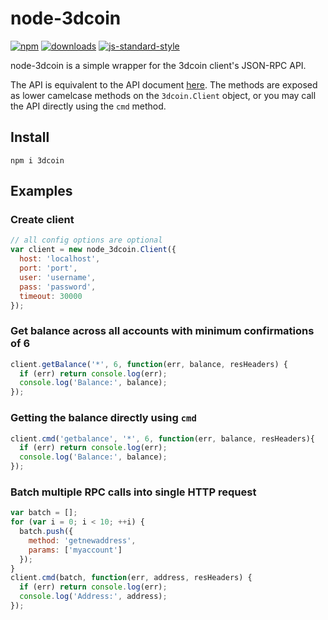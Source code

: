 # node-3dcoin
[![npm][npm-image]][npm-url]
[![downloads][downloads-image]][downloads-url]
[![js-standard-style][standard-image]][standard-url]


[npm-image]: https://img.shields.io/npm/v/3dcoin.svg?style=flat
[npm-url]: https://npmjs.org/package/3dcoin

[downloads-image]: https://img.shields.io/npm/dm/3dcoin.svg?style=flat
[downloads-url]: https://npmjs.org/package/3dcoin

[standard-image]: https://img.shields.io/badge/code%20style-standard-brightgreen.svg?style=flat
[standard-url]: http://standardjs.com

node-3dcoin is a simple wrapper for the 3dcoin client's JSON-RPC API.

The API is equivalent to the API document [here](https://en.bitcoin.it/wiki/Original_Bitcoin_client/API_Calls_list).
The methods are exposed as lower camelcase methods on the `3dcoin.Client`
object, or you may call the API directly using the `cmd` method.

## Install

`npm i 3dcoin`

## Examples

### Create client
```js
// all config options are optional
var client = new node_3dcoin.Client({
  host: 'localhost',
  port: 'port',
  user: 'username',
  pass: 'password',
  timeout: 30000
});
```

### Get balance across all accounts with minimum confirmations of 6

```js
client.getBalance('*', 6, function(err, balance, resHeaders) {
  if (err) return console.log(err);
  console.log('Balance:', balance);
});
```
### Getting the balance directly using `cmd`

```js
client.cmd('getbalance', '*', 6, function(err, balance, resHeaders){
  if (err) return console.log(err);
  console.log('Balance:', balance);
});
```

### Batch multiple RPC calls into single HTTP request

```js
var batch = [];
for (var i = 0; i < 10; ++i) {
  batch.push({
    method: 'getnewaddress',
    params: ['myaccount']
  });
}
client.cmd(batch, function(err, address, resHeaders) {
  if (err) return console.log(err);
  console.log('Address:', address);
});
```

